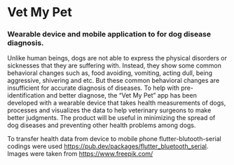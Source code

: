 # Vet My Pet
### Wearable device and mobile application to for dog disease diagnosis. 

Unlike human beings, dogs are not able to express the physical disorders or sicknesses that they are suffering with. Instead, they show some common behavioral changes such as, food avoiding, vomiting, acting dull, being aggressive, shivering and etc. But these common behavioral changes are insufficient for accurate diagnosis of diseases. To help with pre-identification and better diagnose, the “Vet My Pet” app has been developed with a wearable device that takes health measurements of dogs, processes and visualizes the data to help veterinary surgeons to make better judgments. The product will be useful in minimizing the spread of dog diseases and preventing other health problems among dogs.

To transfer health data from device to mobile phone flutter-blutooth-serial codings were used https://pub.dev/packages/flutter_bluetooth_serial. 
Images were taken from https://www.freepik.com/
